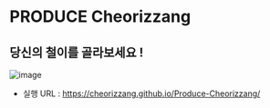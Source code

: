 # PRODUCE Cheorizzang

## 당신의 철이를 골라보세요 !

![image](https://user-images.githubusercontent.com/112460466/196456284-e804e1e2-4e4a-4308-a4c1-d4ce10c0155e.png)


- 실행 URL : https://cheorizzang.github.io/Produce-Cheorizzang/
